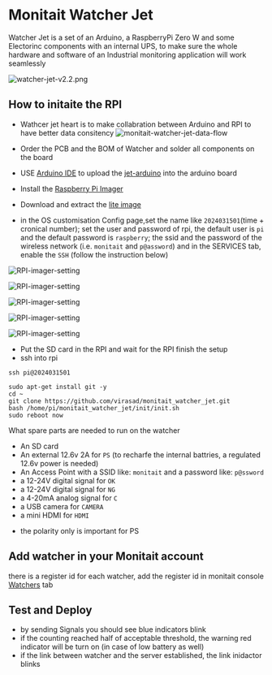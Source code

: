 # Monitait Watcher Jet

Watcher Jet is a set of an Arduino, a RaspberryPi Zero W and some Electorinc components with an internal UPS, to make sure the whole hardware and software of an Industrial monitoring application will work seamlessly

![watcher-jet-v2.2.png](watcher-jet-v2.2.png)

## How to initaite the RPI

- Wathcer jet heart is to make collabration between Arduino and RPI to have better data consitency
![monitait-watcher-jet-data-flow](monitait-watcher-jet.png)

- Order the PCB and the BOM of Watcher and solder all components on the board

- USE [Arduino IDE](https://www.arduino.cc/en/software) to upload the [jet-arduino](../jet-arduino/jet-arduino.ino) into the arduino board

- Install the [Raspberry Pi Imager](https://www.raspberrypi.com/software)

- Download and extract the [lite image](https://downloads.raspberrypi.com/raspios_lite_armhf/images/raspios_lite_armhf-2024-03-13/2024-03-12-raspios-bookworm-armhf-lite.img.xz)

- in the OS customisation Config page,set the name like `2024031501`(time + cronical number); set the user and password of rpi, the default user is `pi` and the default password is `raspberry`; the ssid and the password of the wireless network (i.e. `monitait` and `p@assword`) and in the SERVICES tab, enable the `SSH` (follow the instruction below)

![RPI-imager-setting](1-RaspberryPi-image-burn.png)

![RPI-imager-setting](2-RaspberryPi-board-board.png)

![RPI-imager-setting](3-RPI-imager-setting-image.png)

![RPI-imager-setting](4-RPI-imager-setting-general.png)

![RPI-imager-setting](5-RPI-imager-setting-services.png)

- Put the SD card in the RPI and wait for the RPI finish the setup
- ssh into rpi

`ssh pi@2024031501`

```
sudo apt-get install git -y
cd ~
git clone https://github.com/virasad/monitait_watcher_jet.git
bash /home/pi/monitait_watcher_jet/init/init.sh
sudo reboot now
```

What spare parts are needed to run on the watcher

- An SD card 
- An external 12.6v 2A for `PS` (to recharfe the internal battries, a regulated 12.6v power is needed)
- An Access Point with a SSID like: `monitait` and a password like: `p@ssword`
- a 12-24V digital signal for `OK`
- a 12-24V digital signal for `NG`
- a 4-20mA analog signal for `C`
- a USB camera for `CAMERA`
- a mini HDMI for `HDMI`

* the polarity only is important for PS


## Add watcher in your Monitait account

there is a register id for each watcher, add the register id in monitait console [Watchers](https://console.monitait.com/factory/watchers) tab


## Test and Deploy

- by sending Signals you should see blue indicators blink
- if the counting reached half of acceptable threshold, the warning red indicator will be turn on (in case of low battery as well)
- if the link between watcher and the server established, the link inidactor blinks